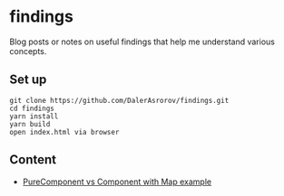 # findings

Blog posts or notes on useful findings that help me understand various concepts.

## Set up

```shell
git clone https://github.com/DalerAsrorov/findings.git
cd findings
yarn install
yarn build
open index.html via browser
```

## Content

- [PureComponent vs Component with Map example](./src/ComponentVsPureComponent)
